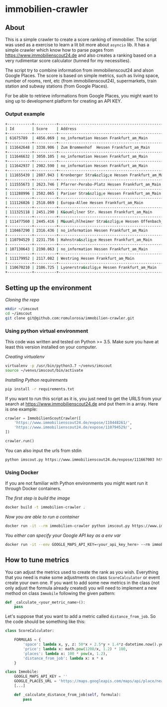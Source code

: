 # immobilien-crawler


## About
This is a simple crawler to create a score ranking of immobilier.
The script was used as a exercise to learn a lit bit more about `asyncio` lib. 
It has a simple crawler which know how to parse pages from https://www.immobilienscout24.de and also creates a ranking
based on a very rudimentar score calculator (tunned for my necessities).

The script try to combine information from immobilienscout24 and alson Google Places. The score is based on simple metrics, such as living space, number of rooms, rent, etc (from immobilienscout24), supermarkets, train station and subway stations (from Google Places).

For be able to retrieve informations from Google Places, you might want to sing up to development platform for creating an API KEY.

### Output example
```bash
+-----------+----------+-------------------------------------------------------+----------------+---------------+-------------+--------------+-------+-----------------+----------------+-----------------+--------------+
| Id        | Score    | Address                                               | Total rent (€) | Base rent (€) | Constructed | Living Space | Rooms | Condition       | Train Stations | Subway Stations | Supermarkets |
+-----------+----------+-------------------------------------------------------+----------------+---------------+-------------+--------------+-------+-----------------+----------------+-----------------+--------------+
| 61675789  | 4856.069 | no_information Hessen Frankfurt_am_Main               | 910.000        | 840.000       | 1955        | 65.000       | 2     | modernized      | 1              | 7               | 15           |
+-----------+----------+-------------------------------------------------------+----------------+---------------+-------------+--------------+-------+-----------------+----------------+-----------------+--------------+
| 111642648 | 3338.906 | Zum Brommenhof  Hessen Frankfurt_am_Main              | 1190.000       | 1020.000      | 2003        | 56.000       | 2     | mint_condition  | 4              | 1               | 10           |
+-----------+----------+-------------------------------------------------------+----------------+---------------+-------------+--------------+-------+-----------------+----------------+-----------------+--------------+
| 111646632 | 3050.105 | no_information Hessen Frankfurt_am_Main               | 830.000        | 685.000       | 1910        | 46.000       | 2     | modernized      | 1              | 4               | 9            |
+-----------+----------+-------------------------------------------------------+----------------+---------------+-------------+--------------+-------+-----------------+----------------+-----------------+--------------+
| 111642937 | 2982.590 | no_information Hessen Frankfurt_am_Main               | 915.000        | 790.000       | 1908        | 66.000       | 3     | modernized      | 1              | 0               | 11           |
+-----------+----------+-------------------------------------------------------+----------------+---------------+-------------+--------------+-------+-----------------+----------------+-----------------+--------------+
| 111655439 | 2887.943 | Kronberger Stra&szlig;e Hessen Frankfurt_am_Main      | 1180.000       | 940.000       | 1955        | 58.000       | 2     | fully_renovated | 1              | 5               | 7            |
+-----------+----------+-------------------------------------------------------+----------------+---------------+-------------+--------------+-------+-----------------+----------------+-----------------+--------------+
| 111555673 | 2623.746 | Pfarrer-Perabo-Platz Hessen Frankfurt_am_Main         | 0.000          | 900.000       | 1995        | 60.000       | 2     | fully_renovated | 1              | 0               | 9            |
+-----------+----------+-------------------------------------------------------+----------------+---------------+-------------+--------------+-------+-----------------+----------------+-----------------+--------------+
| 111288996 | 2582.065 | Pariser Stra&szlig;e Hessen Frankfurt_am_Main         | 1183.000       | 990.000       | 2019        | 52.170       | 2     | first_time_use  | 2              | 0               | 8            |
+-----------+----------+-------------------------------------------------------+----------------+---------------+-------------+--------------+-------+-----------------+----------------+-----------------+--------------+
| 111126026 | 2518.069 | Europa-Allee Hessen Frankfurt_am_Main                 | 1000.000       | 750.000       | 2017        | 38.600       | 1     | mint_condition  | 2              | 0               | 8            |
+-----------+----------+-------------------------------------------------------+----------------+---------------+-------------+--------------+-------+-----------------+----------------+-----------------+--------------+
| 111325118 | 2451.290 | K&ouml;lner Str. Hessen Frankfurt_am_Main             | 866.000        | 666.000       | 2014        | 36.000       | 1     | fully_renovated | 2              | 1               | 7            |
+-----------+----------+-------------------------------------------------------+----------------+---------------+-------------+--------------+-------+-----------------+----------------+-----------------+--------------+
| 111477560 | 2445.416 | M&uuml;hlheimer Stra&szlig;e Hessen Offenbach_am_Main | 0.000          | 900.000       | 2016        | 70.460       | 2     | mint_condition  | 2              | 0               | 7            |
+-----------+----------+-------------------------------------------------------+----------------+---------------+-------------+--------------+-------+-----------------+----------------+-----------------+--------------+
| 110467290 | 2316.436 | no_information Hessen Frankfurt_am_Main               | 1160.000       | 980.000       | 2018        | 57.000       | 2     | first_time_use  | 1              | 3               | 5            |
+-----------+----------+-------------------------------------------------------+----------------+---------------+-------------+--------------+-------+-----------------+----------------+-----------------+--------------+
| 110794529 | 2231.756 | Hahnstra&szlig;e Hessen Frankfurt_am_Main             | 865.000        | 695.000       | 2014        | 40.000       | 1     | mint_condition  | 1              | 0               | 7            |
+-----------+----------+-------------------------------------------------------+----------------+---------------+-------------+--------------+-------+-----------------+----------------+-----------------+--------------+
| 107130643 | 2190.063 | no_information Hessen Frankfurt_am_Main               | 1130.000       | 925.000       | 1920        | 60.000       | 2     | well_kept       | 1              | 5               | 3            |
+-----------+----------+-------------------------------------------------------+----------------+---------------+-------------+--------------+-------+-----------------+----------------+-----------------+--------------+
| 111179952 | 2117.082 | Westring Hessen Frankfurt_am_Main                     | 1016.920       | 757.370       | 2018        | 72.130       | 3     | no_information  | 0              | 6               | 0            |
+-----------+----------+-------------------------------------------------------+----------------+---------------+-------------+--------------+-------+-----------------+----------------+-----------------+--------------+
| 110670210 | 2106.725 | Lyonerstra&szlig;e Hessen Frankfurt_am_Main           | 1103.000       | 873.000       | 2010        | 67.000       | 2     | mint_condition  | 1              | 0               | 6            |
+-----------+----------+-------------------------------------------------------+----------------+---------------+-------------+--------------+-------+-----------------+----------------+-----------------+--------------+
```



## Setting up the environment

*Cloning the repo*
```bash
mkdir ~/imscout
cd ~/imscout
git clone git@github.com:romulorosa/immobilien-crawler.git
```

### Using python virtual environment

This code was written and tested on Python >= 3.5. Make sure you have at least this version installed on your computer.

*Creating virtualenv*
```bash
virtualenv -p /usr/bin/python3.7 ~/venvs/imscout
source ~/venvs/imscout/bin/activate
```

*Installing Python requirements*
```bash
pip install -r requirements.txt
```

If you want to run this script as it is, you just need to get the URLS from your search at https://www.immobilienscout24.de and put them in a array. Here is one example:

```python
crawler = ImmobilienScoutCrawler([
    'https://www.immobilienscout24.de/expose/110448261/',
    'https://www.immobilienscout24.de/expose/110794529/',
])

crawler.run()
```

You can also input the urls from stdin
```bash
python imscout.py https://www.immobilienscout24.de/expose/111667003 https://www.immobilienscout24.de/expose/111676616
```

### Using Docker

If you are not familiar with Python environments you might want run it through Docker containers.

*The first step is build the image*
```bash
docker build -t immobilien-crawler .
```

*Now you are able to run a container*
```bash
docker run -it --rm immobilien-crawler python imscout.py https://www.immobilienscout24.de/expose/111667003 https://www.immobilienscout24.de/expose/109702102
```

*You either can specify your Google API key as a env var*
```bash
docker run -it --env GOOGLE_MAPS_API_KEY=<your_api_key_here> --rm immobilien-crawler python imscout.py https://www.immobilienscout24.de/expose/111667003 https://www.immobilienscout24.de/expose/109702102
```

## How to tune metrics

You can adjust the metrics used to create the rank as you wish. Everything that you need is make some adjustments on class `ScoreCalculator` or event create your own one. If you want to add some new metrics in the class (not only adjust the formula already created) you will need to implement a new method on class `Immobile` following the given pattern:
```python
def _calculate_<your_metric_name>():
    pass
```

Let's suppose that you want to add a metric called `distance_from_job`. So the code should be something like this:
```python
class ScoreCalculator:

    FORMULAS = {
        'space': lambda x, y, z: 50*x + 2.5*y + 1.4*z-datetime.now().year,
        'price': lambda x: math.pow(1200/x, 1.2) * 100,
        'places': lambda x: 100 * pow(x, 1.2),
        'distance_from_job': lambda x: x * x
    }

class Immobile:
    GOOGLE_MAPS_API_KEY = ''
    GOOGLE_PLACES_URL = 'https://maps.googleapis.com/maps/api/place/nearbysearch/json?location={},{}&radius={}&type={}&key={}'  # noqa
    [...]

    def _calculate_distance_from_job(self, formula):
        pass
```
